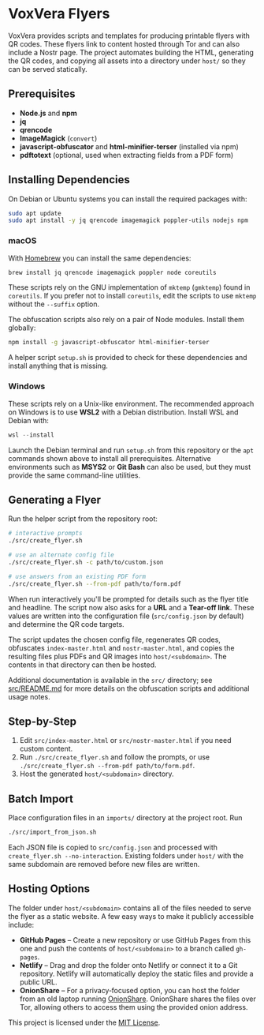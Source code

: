 # VoxVera Flyers

VoxVera provides scripts and templates for producing printable flyers with QR codes. These flyers link to content hosted through Tor and can also include a Nostr page. The project automates building the HTML, generating the QR codes, and copying all assets into a directory under `host/` so they can be served statically.

## Prerequisites
- **Node.js** and **npm**
- **jq**
- **qrencode**
- **ImageMagick** (`convert`)
- **javascript-obfuscator** and **html-minifier-terser** (installed via npm)
- **pdftotext** (optional, used when extracting fields from a PDF form)

## Installing Dependencies

On Debian or Ubuntu systems you can install the required packages with:

```bash
sudo apt update
sudo apt install -y jq qrencode imagemagick poppler-utils nodejs npm
```

### macOS

With [Homebrew](https://brew.sh) you can install the same dependencies:

```bash
brew install jq qrencode imagemagick poppler node coreutils
```

These scripts rely on the GNU implementation of `mktemp` (`gmktemp`) found in
`coreutils`. If you prefer not to install `coreutils`, edit the scripts to use
`mktemp` without the `--suffix` option.

The obfuscation scripts also rely on a pair of Node modules. Install them
globally:

```bash
npm install -g javascript-obfuscator html-minifier-terser
```

A helper script `setup.sh` is provided to check for these dependencies and
install anything that is missing.

### Windows

These scripts rely on a Unix-like environment. The recommended approach on
Windows is to use **WSL2** with a Debian distribution. Install WSL and Debian
with:

```powershell
wsl --install
```

Launch the Debian terminal and run `setup.sh` from this repository or the
`apt` commands shown above to install all prerequisites. Alternative
environments such as **MSYS2** or **Git Bash** can also be used, but they must
provide the same command-line utilities.

## Generating a Flyer
Run the helper script from the repository root:

```bash
# interactive prompts
./src/create_flyer.sh

# use an alternate config file
./src/create_flyer.sh -c path/to/custom.json

# use answers from an existing PDF form
./src/create_flyer.sh --from-pdf path/to/form.pdf
```

When run interactively you'll be prompted for details such as the flyer title
and headline. The script now also asks for a **URL** and a **Tear-off link**.
These values are written into the configuration file (`src/config.json` by
default) and determine the QR code targets.

The script updates the chosen config file, regenerates QR codes, obfuscates `index-master.html` and `nostr-master.html`, and copies the resulting files plus PDFs and QR images into `host/<subdomain>`. The contents in that directory can then be hosted.

Additional documentation is available in the `src/` directory; see [src/README.md](src/README.md) for more details on the obfuscation scripts and additional usage notes.

## Step-by-Step
1. Edit `src/index-master.html` or `src/nostr-master.html` if you need custom content.
2. Run `./src/create_flyer.sh` and follow the prompts, or use `./src/create_flyer.sh --from-pdf path/to/form.pdf`.
3. Host the generated `host/<subdomain>` directory.

## Batch Import
Place configuration files in an `imports/` directory at the project root. Run

```bash
./src/import_from_json.sh
```

Each JSON file is copied to `src/config.json` and processed with
`create_flyer.sh --no-interaction`. Existing folders under `host/` with the
same subdomain are removed before new files are written.

## Hosting Options
The folder under `host/<subdomain>` contains all of the files needed to serve
the flyer as a static website. A few easy ways to make it publicly accessible
include:

- **GitHub Pages** – Create a new repository or use GitHub Pages from this one
  and push the contents of `host/<subdomain>` to a branch called `gh-pages`.
- **Netlify** – Drag and drop the folder onto Netlify or connect it to a Git
  repository. Netlify will automatically deploy the static files and provide a
  public URL.
- **OnionShare** – For a privacy‑focused option, you can host the folder from
  an old laptop running [OnionShare](https://onionshare.org). OnionShare shares
  the files over Tor, allowing others to access them using the provided onion
  address.

This project is licensed under the [MIT License](./LICENSE).
